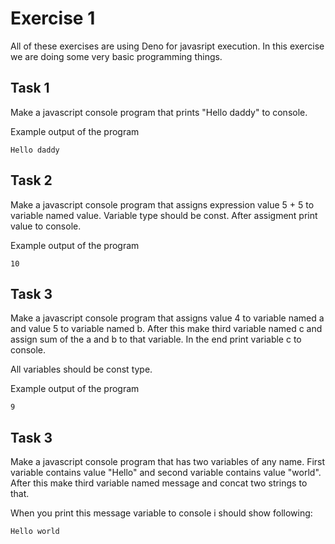 # Exercise 1
All of these exercises are using Deno for javasript execution. In this exercise we are doing some very basic programming things.


## Task 1

Make a javascript console program that prints "Hello daddy" to console.

Example output of the program
```
Hello daddy
```

## Task 2

Make a javascript console program that assigns expression value 5 + 5 to variable named value. Variable type should be const. After assigment print value to console.

Example output of the program
```
10
```


## Task 3

Make a javascript console program that assigns value 4 to variable named a and value 5 to variable named b. After this make third variable named c and assign sum of the a and b to that variable. In the end print variable c to console.

All variables should be const type.

Example output of the program
```
9
```

## Task 3

Make a javascript console program that has two variables of any name. First variable contains value "Hello" and second variable contains value "world". After this make third variable named message and concat two strings to that. 

When you print this message variable to console i should show following:
```
Hello world
```